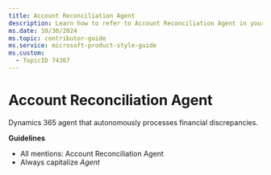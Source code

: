 ```yaml
---
title: Account Reconciliation Agent
description: Learn how to refer to Account Reconciliation Agent in your content.
ms.date: 10/30/2024
ms.topic: contributor-guide
ms.service: microsoft-product-style-guide
ms.custom:
  - TopicID 74367
---
```



# Account Reconciliation Agent

Dynamics 365 agent that autonomously processes financial discrepancies.

**Guidelines**

- All mentions: Account Reconciliation Agent
- Always capitalize *Agent*

